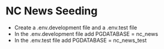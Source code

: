 # NC News Seeding

- Create a .env.development file and a .env.test file
- In the .env.development file add PGDATABASE = nc_news
- In the .env.test file add PGDATABASE = nc_news_test
